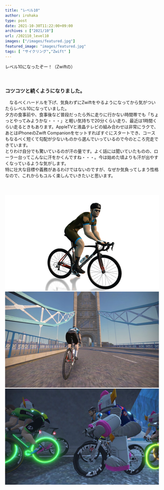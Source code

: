 ```yaml
---
title: "レベル10"
author: irohaka
type: post
date: 2021-10-30T11:22:00+09:00
archives : ["2021/10"]
url: /202110_level10
images: ["/images/featured.jpg"]
featured_image: "images/featured.jpg"
tags: [ "サイクリング","Zwift" ]
---
```


レベル10になったぞー！（Zwiftの）    
<!--more-->
　  

### コツコツと続くようになりました。
　なるべくハードルを下げ、気負わずにZwiftをやるようになってから気がついたらレベル10になっていました。  
夕方の食事前や、食事後など普段だったら外に走りに行かない時間帯でも「ちょっとやってみようかな・・・」と軽い気持ちで20分くらい走り、最近は1時間くらい走るときもあります。AppleTVと液晶テレビの組み合わせは非常にラクで、あとはiPhoneのZwift Companionをセットすればすぐにスタートでき、コースもなるべく短くて勾配が少ないものから選んでいっているので今のところ完走できています。
　  
とりわけ自分でも驚いているのが汗の量です。よく話には聞いていたものの、ローラー台ってこんなに汗をかくんですね・・・。今は始めた頃よりも汗が出やすくなっているような気がします。  
特に壮大な目標や義務があるわけではないのですが、なぜか気負ってしまう性格なので、これからもユルく楽しんでいきたいと思います。  

　  
　  
![Zwiftでもスペシャライズド](images/2021-1031-01.jpg)  
![タワーブリッジ](images/2021-1031-03.jpg)  
![いまハロウィンだからなのか、それともこういうアイテムがあるのかな・・・。欲しい。](images/2021-1031-02.jpg)  
